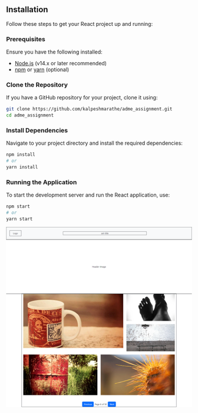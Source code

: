 

## Installation

Follow these steps to get your React project up and running:

### Prerequisites

Ensure you have the following installed:

- [Node.js](https://nodejs.org/) (v14.x or later recommended)
- [npm](https://www.npmjs.com/) or [yarn](https://yarnpkg.com/) (optional)

### Clone the Repository

If you have a GitHub repository for your project, clone it using:

```bash
git clone https://github.com/kalpeshmarathe/adme_assignment.git
cd adme_assignment
```

### Install Dependencies
Navigate to your project directory and install the required dependencies:

```bash
npm install
# or
yarn install
```

### Running the Application
To start the development server and run the React application, use:

```bash
npm start
# or
yarn start
```

![Project Screenshot](https://github.com/kalpeshmarathe/adme_assignment/blob/master/adme_assignment/public/React-App.png)
